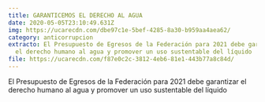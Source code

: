 ```yaml
---
title: GARANTICEMOS EL DERECHO AL AGUA
date: 2020-05-05T23:10:49.631Z
img: https://ucarecdn.com/dbe97c1e-5bef-4285-8a30-b959aa4aea62/
category: anticorrupcion
extracto: El Presupuesto de Egresos de la Federación para 2021 debe garantizar
  el derecho humano al agua y promover un uso sustentable del líquido
file: https://ucarecdn.com/f87e0c2c-3812-4eb6-81e1-443b77a8c84d/
---
```

<!--StartFragment-->

El Presupuesto de Egresos de la Federación para 2021 debe garantizar el derecho humano al agua y promover un uso sustentable del líquido

<!--EndFragment-->